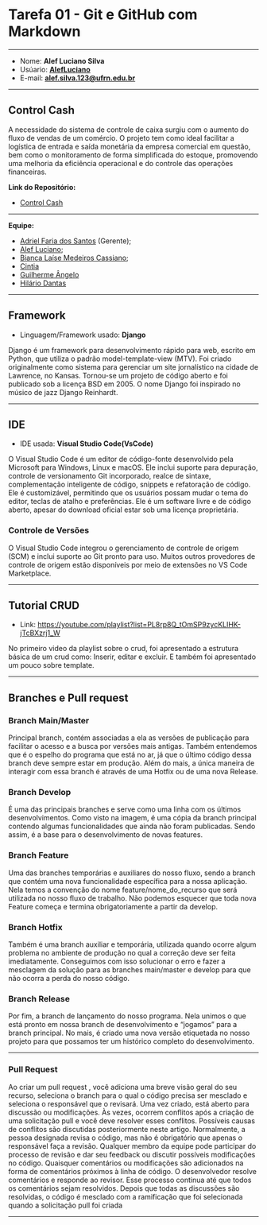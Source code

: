 # Tarefa 01 - Git e GitHub com Markdown
* * *
* Nome: **Alef Luciano Silva**
* Usúario: **[AlefLuciano](https://github.com/AlefLuciano)**
* E-mail: **<alef.silva.123@ufrn.edu.br>**
* * * 
## Control Cash 

A necessidade do sistema de controle de caixa surgiu com o aumento do fluxo de vendas de um comércio. O projeto tem como ideal facilitar a logística de entrada e saída monetária da empresa comercial em questão, bem como o monitoramento de forma simplificada do estoque, promovendo uma melhoria da eficiência operacional e do controle das operações financeiras.

**Link do Repositório:** 

* [Control Cash](https://github.com/Control-Cash/controlcash)

* * * 

**Equipe:**

* [Adriel Faria dos Santos](https://github.com/br-adriel) (Gerente);
* [Alef Luciano](https://github.com/AlefLuciano); 
* [Bianca Laíse Medeiros Cassiano](https://github.com/biancamdros);
* [Cintia](https://github.com/cintiacq)
* [Guilherme Ângelo](https://github.com/GuilhermeAngelo)
* [Hilário Dantas](https://github.com/hilariodantas)

* * * 
## Framework

* Linguagem/Framework usado: **Django**

Django é um framework para desenvolvimento rápido para web, escrito em Python, que utiliza o padrão model-template-view (MTV). Foi criado originalmente como sistema para gerenciar um site jornalístico na cidade de Lawrence, no Kansas. Tornou-se um projeto de código aberto e foi publicado sob a licença BSD em 2005. O nome Django foi inspirado no músico de jazz Django Reinhardt.

* * *

## IDE

* IDE usada: **Visual Studio Code(VsCode)**

O Visual Studio Code é um editor de código-fonte desenvolvido pela Microsoft para Windows, Linux e macOS. Ele inclui suporte para depuração, controle de versionamento Git incorporado, realce de sintaxe, complementação inteligente de código, snippets e refatoração de código. Ele é customizável, permitindo que os usuários possam mudar o tema do editor, teclas de atalho e preferências. Ele é um software livre e de código aberto, apesar do download oficial estar sob uma licença proprietária.

### Controle de Versões

O Visual Studio Code integrou o gerenciamento de controle de origem (SCM) e inclui suporte ao Git pronto para uso. Muitos outros provedores de controle de origem estão disponíveis por meio de extensões no VS Code Marketplace.

* * *

## Tutorial CRUD

* Link: https://youtube.com/playlist?list=PL8rp8Q_tOmSP9zycKLIHK-jTcBXzrj1_W

No primeiro video da playlist sobre o crud, foi apresentado a estrutura básica de um crud como:
Inserir, editar e excluir. E também foi apresentado um pouco sobre template.

* * *

## Branches e Pull request 

### Branch Main/Master
Principal branch, contém associadas a ela as versões de publicação para facilitar o acesso e a busca por versões mais antigas. Também entendemos que é o espelho do programa que está no ar, já que o último código dessa branch deve sempre estar em produção. Além do mais, a única maneira de interagir com essa branch é através de uma Hotfix ou de uma nova Release.

### Branch Develop
É uma das principais branches e serve como uma linha com os últimos desenvolvimentos. Como visto na imagem, é uma cópia da branch principal contendo algumas funcionalidades que ainda não foram publicadas. Sendo assim, é a base para o desenvolvimento de novas features.

### Branch Feature
Uma das branches temporárias e auxiliares do nosso fluxo, sendo a branch que contém uma nova funcionalidade específica para a nossa aplicação. Nela temos a convenção do nome feature/nome_do_recurso que será utilizada no nosso fluxo de trabalho. Não podemos esquecer que toda nova Feature começa e termina obrigatoriamente a partir da develop.

### Branch Hotfix
Também é uma branch auxiliar e temporária, utilizada quando ocorre algum problema no ambiente de produção no qual a correção deve ser feita imediatamente. Conseguimos com isso solucionar o erro e fazer a mesclagem da solução para as branches main/master e develop para que não ocorra a perda do nosso código.

### Branch Release
Por fim, a branch de lançamento do nosso programa. Nela unimos o que está pronto em nossa branch de desenvolvimento e “jogamos” para a branch principal. No mais, é criado uma nova versão etiquetada no nosso projeto para que possamos ter um histórico completo do desenvolvimento.

* * * *

### Pull Request

Ao  criar um pull request , você adiciona uma breve visão geral do seu recurso, seleciona o branch para o qual o código precisa ser mesclado e seleciona o responsável que o revisará.
Uma vez criado, está aberto para discussão ou modificações.
Às vezes, ocorrem conflitos após a criação de uma solicitação pull e você deve resolver esses conflitos. Possíveis causas de conflitos são discutidas posteriormente neste artigo.
Normalmente, a pessoa designada revisa o código, mas não é obrigatório que apenas o responsável faça a revisão. Qualquer membro da equipe pode participar do processo de revisão e dar seu feedback ou discutir possíveis modificações no código.
Quaisquer comentários ou modificações são adicionados na forma de comentários próximos à linha de código.
O desenvolvedor resolve comentários e responde ao revisor.
Esse processo continua até que todos os comentários sejam resolvidos.
Depois que todas as discussões são resolvidas, o código é mesclado com a ramificação que foi selecionada quando a solicitação pull foi criada

* * *
